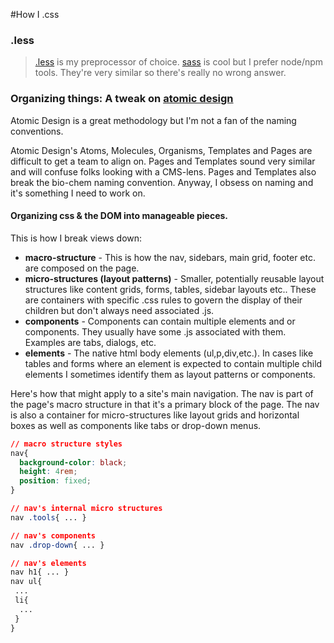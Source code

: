 #How I .css

### .less
> [.less](http://lesscss.org/) is my preprocessor of choice. [sass](http://sass-lang.com/) is cool but I prefer node/npm tools. They're very similar so there's really no wrong answer.

### Organizing things: A tweak on [atomic design](http://bradfrost.com/blog/post/atomic-web-design/)
Atomic Design is a great methodology but I'm not a fan of the naming conventions. 

Atomic Design's Atoms, Molecules, Organisms, Templates and Pages are difficult to get a team to align on. Pages and Templates sound very similar and will confuse folks looking with a CMS-lens. Pages and Templates also break the bio-chem naming convention. Anyway, I obsess on naming and it's something I need to work on.

#### Organizing css & the DOM into manageable pieces.
This is how I break views down:
* **macro-structure** - This is how the nav, sidebars, main grid, footer etc. are composed on the page.
* **micro-structures (layout patterns)** - Smaller, potentially reusable layout structures like content grids, forms, tables, sidebar layouts etc.. These are containers with specific .css rules to govern the display of their children but don't always need associated .js.
* **components** - Components can contain multiple elements and or components. They usually have some .js associated with them. Examples are tabs, dialogs, etc.
* **elements** - The native html body elements (ul,p,div,etc.). In cases like tables and forms where an element is expected to contain multiple child elements I sometimes identify them as layout patterns or components.

Here's how that might apply to a site's main navigation. The nav is part of the page's macro structure in that it's a primary block of the page. The nav is also a container for micro-structures like layout grids and horizontal boxes as well as components like tabs or drop-down menus.

```css
// macro structure styles
nav{
  background-color: black;
  height: 4rem;
  position: fixed;
}

// nav's internal micro structures
nav .tools{ ... }

// nav's components
nav .drop-down{ ... }

// nav's elements
nav h1{ ... }
nav ul{
 ...
 li{
  ...
 }
}
```

